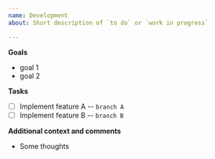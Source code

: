 ```yaml
---
name: Development
about: Short description of `to do` or `work in progress`

---
```


**Goals**
<!-- Please break down your overarching goal into small, short-term goals. Use a list. -->

- goal 1
- goal 2

**Tasks**
<!-- Layout your tasks using a check-box list. You can put branch names (not necessary). -->

- [ ] Implement feature A -- `branch A`
- [ ] Implement feature B -- `branch B`

**Additional context and comments**
<!-- Add any other context about the development. Remove if irrelevant -->

- Some thoughts
